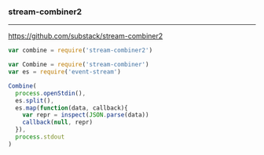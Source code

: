 ### stream-combiner2
---
https://github.com/substack/stream-combiner2

```js
var combine = require('stream-combiner2')

var Combine = require('stream-combiner')
var es = require('event-stream')

Combine(
  process.openStdin(),
  es.split(),
  es.map(function(data, callback){
    var repr = inspect(JSON.parse(data))
    callback(null, repr)
  }),
  process.stdout
)

```

```
```

```
```


